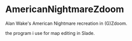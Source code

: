 # AmericanNightmareZdoom
Alan Wake's American Nightmare recreation in (G)Zdoom.



the program i use for map editing in Slade.
